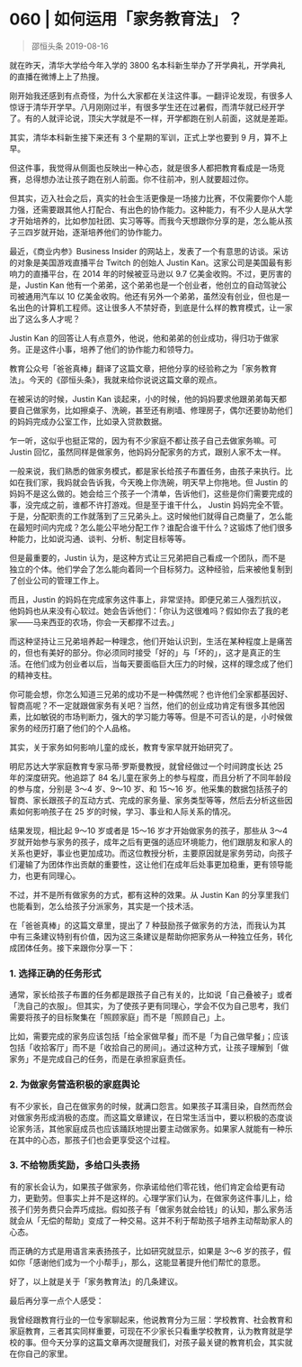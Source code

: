 # 060 | 如何运用「家务教育法」？
> 邵恒头条
2019-08-16

就在昨天，清华大学给今年入学的 3800 名本科新生举办了开学典礼，开学典礼的直播在微博上上了热搜。

刚开始我还感到有点奇怪，为什么大家都在关注这件事。一翻评论发现，有很多人惊讶于清华开学早。八月刚刚过半，有很多学生还在过暑假，而清华就已经开学了。有的人就评论说，顶尖大学就是不一样，开学都跑在别人前面，这就是差距。

其实，清华本科新生接下来还有 3 个星期的军训，正式上学也要到 9 月，算不上早。

但这件事，我觉得从侧面也反映出一种心态，就是很多人都把教育看成是一场竞赛，总得想办法让孩子跑在别人前面。你不往前冲，别人就要超过你。

但其实，迈入社会之后，真实的社会生活更像是一场接力比赛，不仅需要你个人能力强，还需要跟其他人打配合、有出色的协作能力。这种能力，有不少人是从大学才开始培养的，比如参加社团、实习等等。而我今天想跟你分享的是，怎么能从孩子三四岁就开始，逐渐培养他们的协作能力。

最近，《商业内参》Business Insider 的网站上，发表了一个有意思的访谈。采访的对象是美国游戏直播平台 Twitch 的创始人 Justin Kan。这家公司是美国最有影响力的直播平台，在 2014 年的时候被亚马逊以 9.7 亿美金收购。不过，更厉害的是，Justin Kan 他有一个弟弟，这个弟弟也是一个创业者，他创立的自动驾驶公司被通用汽车以 10 亿美金收购。他还有另外一个弟弟，虽然没有创业，但也是一名出色的计算机工程师。这让很多人不禁好奇，到底是什么样的教育模式，让一家出了这么多人才呢？

Justin Kan 的回答让人有点意外，他说，他和弟弟的创业成功，得归功于做家务。正是这件小事，培养了他们的协作能力和领导力。

教育公众号「爸爸真棒」翻译了这篇文章，把他分享的经验称之为「家务教育法」。今天的《邵恒头条》，我就来给你说说这篇文章的观点。

在被采访的时候，Justin Kan 谈起来，小的时候，他的妈妈要求他跟弟弟每天都要自己做家务，比如擦桌子、洗碗，甚至还有刷墙、修理房子，偶尔还要协助他们的妈妈完成办公室工作，比如录入贷款数据。

乍一听，这似乎也挺正常的，因为有不少家庭不都让孩子自己去做家务嘛。可 Justin 回忆，虽然同样是做家务，他妈妈分配家务的方式，跟别人家不太一样。

一般来说，我们熟悉的做家务模式，都是家长给孩子布置任务，由孩子来执行。比如在我们家，我妈就会告诉我，今天晚上你洗碗，明天早上你拖地。但 Justin 的妈妈不是这么做的。她会给三个孩子一个清单，告诉他们，这些是你们需要完成的事，没完成之前，谁都不许打游戏。但是至于谁干什么， Justin 妈妈完全不管。于是，分配职责的工作就落到了三兄弟头上。这时候他们就得自己商量了，怎么能在最短时间内完成？怎么能公平地分配工作？谁配合谁干什么？这锻炼了他们很多种能力，比如说沟通、谈判、分析、制定目标等等。

但是最重要的，Justin 认为，是这种方式让三兄弟把自己看成一个团队，而不是独立的个体。他们学会了怎么能向着同一个目标努力。这种经验，后来被他复制到了创业公司的管理工作上。

而且，Justin 的妈妈在完成家务这件事上，非常坚持。即便兄弟三人强烈抗议，他妈妈也从来没有心软过。她会告诉他们：「你认为这很难吗？假如你去了我的老家——马来西亚的农场，你会一天都撑不过去。」

而这种坚持让三兄弟培养起一种理念，他们开始认识到，生活在某种程度上是痛苦的，但也有美好的部分。你必须同时接受「好的」与「坏的」，这才是真正的生活。在他们成为创业者以后，当每天要面临巨大压力的时候，这样的理念成了他们的精神支柱。

你可能会想，你怎么知道三兄弟的成功不是一种偶然呢？也许他们全家都基因好、智商高呢？不一定就跟做家务有关吧？当然，他们的创业成功肯定有很多其他因素，比如敏锐的市场判断力，强大的学习能力等等。但是不可否认的是，小时候做家务的经历打磨了他们的个人品格。

其实，关于家务如何影响儿童的成长，教育专家早就开始研究了。

明尼苏达大学家庭教育专家马蒂·罗斯曼教授，就曾经做过一个时间跨度长达 25 年的深度研究。他追踪了 84 名儿童在家务上的参与程度，而且分析了不同年龄段的参与度，分别是 3～4 岁、9～10 岁、和 15～16 岁。他采集的数据包括孩子的智商、家长跟孩子的互动方式、完成的家务量、家务类型等等，然后去分析这些因素如何影响孩子在 25 岁的时候，学习、事业和人际关系的情况。

结果发现，相比起 9～10 岁或者是 15～16 岁才开始做家务的孩子，那些从 3～4 岁就开始参与家务的孩子，成年之后有更强的适应环境能力，他们跟朋友和家人的关系也更好，事业也更加成功。而这位教授分析，主要原因就是家务劳动，向孩子们灌输了为团体作出贡献的重要性，这让他们在成年后处事更加稳重，更有领导能力，也更有同理心。

不过，并不是所有做家务的方式，都有这种的效果。从 Justin Kan 的分享里我们也能看到，怎么给孩子分派家务，其实是一个技术活。

在「爸爸真棒」的这篇文章里，提出了 7 种鼓励孩子做家务的方法，而我认为其中有三条建议特别有价值，因为这三条建议是帮助你把家务从一种独立任务，转化成团体任务。接下来跟你分享一下：

### 1. 选择正确的任务形式

通常，家长给孩子布置的任务都是跟孩子自己有关的，比如说「自己叠被子」或者「洗自己的衣服」。但其实，为了使孩子更有同理心，学会不仅为自己思考，我们需要将孩子的目标聚集在「照顾家庭」而不是「照顾自己」上。

比如，需要完成的家务应该包括「给全家做早餐」而不是「为自己做早餐」；应该包括「收拾客厅」而不是「收拾自己的房间」。通过这种方式，让孩子理解到「做家务」不是完成自己的任务，而是在承担家庭责任。

### 2. 为做家务营造积极的家庭舆论

有不少家长，自己在做家务的时候，就满口怨言。如果孩子耳濡目染，自然而然会对做家务形成消极的态度。而这篇文章建议，在日常生活当中，要以积极的态度谈论家务活，其他家庭成员也应该踊跃地提出要主动做家务。如果家人就能有一种乐在其中的心态，那孩子们也会更享受这个过程。

### 3. 不给物质奖励，多给口头表扬

有的家长会认为，如果孩子做家务，你承诺给他们零花钱，他们肯定会给更有动力，更勤劳。但事实上并不是这样的。心理学家们认为，在做家务这件事儿上，给孩子们劳务费只会弄巧成拙。假如孩子有「做家务就会给钱」的认知，那么家务活就会从「无偿的帮助」变成了一种交易。这并不利于帮助孩子培养主动帮助家人的心态。

而正确的方式是用语言来表扬孩子，比如研究就显示，如果是 3～6 岁的孩子，假如你「感谢他们成为一个小帮手」，那么，这能显著提升他们帮忙的意愿。

好了，以上就是关于「家务教育法」的几条建议。

最后再分享一点个人感受：

我曾经跟教育行业的一位专家聊起来，他说教育分为三层：学校教育、社会教育和家庭教育，三者其实同样重要，可现在不少家长只看重学校教育，认为教育就是学校的事。但今天分享的这篇文章再次提醒我们，对孩子最关键的教育机会，其实就在你自己的家里。

